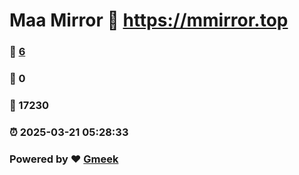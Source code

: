 # Maa Mirror :link: https://mmirror.top 
### :page_facing_up: [6](https://mmirror.top/tag.html) 
### :speech_balloon: 0 
### :hibiscus: 17230 
### :alarm_clock: 2025-03-21 05:28:33 
### Powered by :heart: [Gmeek](https://github.com/Meekdai/Gmeek)
